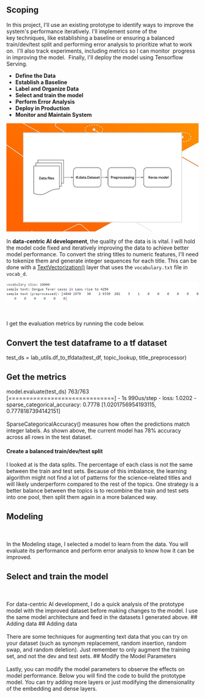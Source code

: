 <a id='The Machine Learning Project Lifecycle'></a>
## Scoping

In this project, I'll use an existing prototype to identify ways to improve the system's performance iteratively. 
I'll implement some of the key techniques, like establishing a baseline or ensuring a balanced train/dev/test split and performing error analysis to prioritize what to work on. 
I'll also track experiments, including metrics so I can monitor  progress in improving the model. 
Finally, I'll deploy the model using Tensorflow Serving. 
* **Define the Data** 
* **Establish a Baseline** 
* **Label and Organize Data** 
* **Select and train the model**
* **Perform Error Analysis**
* **Deploy in Production**
* **Monitor and Maintain System**
<center><img src='assets/pasted image 0.png' alt='pasted image 0.png'></center>

In **data-centric AI development**, the quality of the data is is vital. I will hold the model code fixed and iteratively improving the data to achieve better model performance.
To convert the string titles to numeric features, I'll need to tokenize them and generate integer sequences for each title. This can be done with a [TextVectorization()](https://www.tensorflow.org/api_docs/python/tf/keras/layers/TextVectorization) layer that uses the `vocabulary.txt` file in `vocab_d`. 
<center><img src='assets/2025-02-12_084926.png' alt='2025-02-12_084926.png'></center>
<br>
<br>

I get the evaluation metrics by running the code below.
## Convert the test dataframe to a tf dataset
test_ds = lab_utils.df_to_tfdata(test_df, topic_lookup, title_preprocessor)
## Get the metrics
model.evaluate(test_ds)
763/763 [==============================] - 1s 990us/step - loss: 1.0202 - sparse_categorical_accuracy: 0.7778
[1.0201756954193115, 0.7778187394142151]
<br>
<br>
SparseCategoricalAccuracy() measures how often the predictions match integer labels. As shown above, the current model has 78% accuracy across all rows in the test dataset. 

#### Create a balanced train/dev/test split

I looked at is the data splits.
The percentage of each class is not the same between the train and test sets.
Because of this imbalance, the learning algorithm might not find a lot of patterns for the science-related titles and will likely underperform compared to the rest of the topics.
One strategy is a better balance between the topics is to recombine the train and test sets into one pool, then split them again in a more balanced way.

<a id='Modeling'></a>
## Modeling
<br>
<br>
In the Modeling stage, I selected a model to learn from the data. You will evaluate its performance and perform error analysis to know how it can be improved. 

<a id='Select and train the model'></a>
## Select and train the model
<br>
<br>
For data-centric AI development, I do a quick analysis of the prototype model with the improved dataset before making changes to the model. I use the same model architecture and feed in the datasets I generated above. 
## Adding data
<a id='Adding data'></a>
## Adding data
<br>
<br>
There are some techniques for augmenting text data that you can try on your dataset (such as synonym replacement, random insertion, random swap, and random deletion). Just remember to only augment the training set, and not the dev and test sets.
<a id='Modify the Model Parameters'></a>
## Modify the Model Parameters
<br>
<br>
Lastly, you can modify the model parameters to observe the effects on model performance. Below you will find the code to build the prototype model. You can try adding more layers or just modifying the dimensionality of the embedding and dense layers. 




